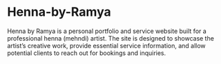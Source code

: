 # Henna-by-Ramya
Henna by Ramya is a personal portfolio and service website built for a professional henna (mehndi) artist. The site is designed to showcase the artist’s creative work, provide essential service information, and allow potential clients to reach out for bookings and inquiries.
